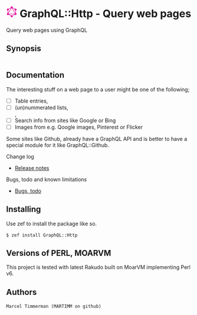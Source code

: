 # ![Image](doc/logo.png) GraphQL::Http - Query web pages

<!--
[![Build Status](https://travis-ci.org/MARTIMM/Auth-SCRAM.svg?branch=master)](https://travis-ci.org/MARTIMM/Auth-SCRAM)
[![AppVeyor Build Status](https://ci.appveyor.com/api/projects/status/github/MARTIMM/auth-scram?branch=master&passingText=Windows%20-%20OK&failingText=Windows%20-%20FAIL&pendingText=Windows%20-%20pending&svg=true)](https://ci.appveyor.com/project/MARTIMM/auth-scram/branch/master)
[![License](http://martimm.github.io/label/License-label.svg)](http://www.perlfoundation.org/artistic_license_2_0)
-->

Query web pages using GraphQL

## Synopsis

```
```

## Documentation

The interesting stuff on a web page to a user might be one of the following;
* [ ] Table entries, <td>
* [ ] (un)nummerated lists, <li>, <dd>
* [ ] Search info from sites like Google or Bing
* [ ] Images from e.g. Qoogle images, Pinterest or Flicker

Some sites like Github, already have a GraphQL API and is better to have a special module for it like GraphQL::Github.

<!--
* [SCRAM](https://github.com/MARTIMM/Auth-SCRAM/blob/master/doc/SCRAM.pdf)
* [SCRAM::Client](https://github.com/MARTIMM/Auth-SCRAM/blob/master/doc/Client.pdf)
* [SCRAM::Server](https://github.com/MARTIMM/Auth-SCRAM/blob/master/doc/Server.pdf)
-->

Change log
* [Release notes](https://github.com/MARTIMM/GraphQL-Http/blob/master/doc/CHANGES.md)

Bugs, todo and known limitations
* [Bugs, todo](https://github.com/MARTIMM/GraphQL-Http/blob/master/doc/TODO.md)

## Installing

Use zef to install the package like so.
```
$ zef install GraphQL::Http
```

## Versions of PERL, MOARVM

This project is tested with latest Rakudo built on MoarVM implementing Perl v6.

## Authors

```
Marcel Timmerman (MARTIMM on github)
```
